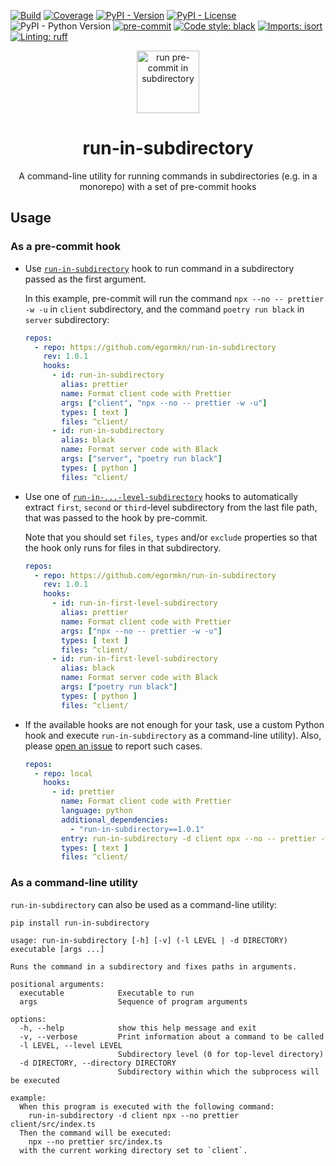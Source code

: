 [![Build](https://img.shields.io/github/actions/workflow/status/egormkn/run-in-subdirectory/workflow.yml)](https://github.com/egormkn/run-in-subdirectory/actions/workflows/workflow.yml)
[![Coverage](https://img.shields.io/codecov/c/github/egormkn/run-in-subdirectory?token=4GI2X9GPTC)](https://codecov.io/gh/egormkn/run-in-subdirectory)
[![PyPI - Version](https://img.shields.io/pypi/v/run-in-subdirectory.svg)](https://pypi.org/project/run-in-subdirectory/)
[![PyPI - License](https://img.shields.io/pypi/l/run-in-subdirectory)](https://github.com/egormkn/run-in-subdirectory/blob/main/LICENSE)
![PyPI - Python Version](https://img.shields.io/pypi/pyversions/run-in-subdirectory)
[![pre-commit](https://img.shields.io/badge/pre--commit-enabled-brightgreen?logo=pre-commit)](https://github.com/pre-commit/pre-commit)
[![Code style: black](https://img.shields.io/badge/code%20style-black-000000.svg)](https://github.com/psf/black)
[![Imports: isort](https://img.shields.io/badge/%20imports-isort-%231674b1?style=flat&labelColor=ef8336)](https://github.com/PyCQA/isort)
[![Linting: ruff](https://img.shields.io/badge/linting-ruff-261230)](https://github.com/astral-sh/ruff)

<div align="center">
  <img width="100" alt="run pre-commit in subdirectory" src="https://raw.githubusercontent.com/egormkn/run-in-subdirectory/main/assets/logo.png">

  # run-in-subdirectory

  A command-line utility for running commands in subdirectories (e.g. in a monorepo) with a set of pre-commit hooks

</div>


## Usage

### As a pre-commit hook

- Use [`run-in-subdirectory`](.pre-commit-hooks.yaml) hook to run command in a subdirectory passed as the first argument.
  
  In this example, pre-commit will run the command `npx --no -- prettier -w -u` in `client` subdirectory, and the command `poetry run black` in `server` subdirectory:

  ```yaml
  repos:
    - repo: https://github.com/egormkn/run-in-subdirectory
      rev: 1.0.1
      hooks:
        - id: run-in-subdirectory
          alias: prettier
          name: Format client code with Prettier
          args: ["client", "npx --no -- prettier -w -u"]
          types: [ text ]
          files: ^client/
        - id: run-in-subdirectory
          alias: black
          name: Format server code with Black
          args: ["server", "poetry run black"]
          types: [ python ]
          files: ^client/
  ```

- Use one of [`run-in-...-level-subdirectory`](.pre-commit-hooks.yaml) hooks to automatically extract `first`, `second` or `third`-level subdirectory from the last file path, that was passed to the hook by pre-commit.
  
  Note that you should set `files`, `types` and/or `exclude` properties so that the hook only runs for files in that subdirectory.

  ```yaml
  repos:
    - repo: https://github.com/egormkn/run-in-subdirectory
      rev: 1.0.1
      hooks:
        - id: run-in-first-level-subdirectory
          alias: prettier
          name: Format client code with Prettier
          args: ["npx --no -- prettier -w -u"]
          types: [ text ]
          files: ^client/
        - id: run-in-first-level-subdirectory
          alias: black
          name: Format server code with Black
          args: ["poetry run black"]
          types: [ python ]
          files: ^client/
  ```
  
- If the available hooks are not enough for your task, use a custom Python hook and execute `run-in-subdirectory` as a command-line utility). Also, please [open an issue](https://github.com/egormkn/run-in-subdirectory/issues) to report such cases.

  ```yaml
  repos:
    - repo: local
      hooks:
        - id: prettier
          name: Format client code with Prettier
          language: python
          additional_dependencies:
            - "run-in-subdirectory==1.0.1"
          entry: run-in-subdirectory -d client npx --no -- prettier -w -u
          types: [ text ]
          files: ^client/
  ```

### As a command-line utility

`run-in-subdirectory` can also be used as a command-line utility:

```bash
pip install run-in-subdirectory
```

```
usage: run-in-subdirectory [-h] [-v] (-l LEVEL | -d DIRECTORY) executable [args ...]

Runs the command in a subdirectory and fixes paths in arguments.

positional arguments:
  executable            Executable to run
  args                  Sequence of program arguments

options:
  -h, --help            show this help message and exit
  -v, --verbose         Print information about a command to be called
  -l LEVEL, --level LEVEL
                        Subdirectory level (0 for top-level directory)
  -d DIRECTORY, --directory DIRECTORY
                        Subdirectory within which the subprocess will be executed

example:
  When this program is executed with the following command:
    run-in-subdirectory -d client npx --no prettier client/src/index.ts
  Then the command will be executed:
    npx --no prettier src/index.ts
  with the current working directory set to `client`.
```
